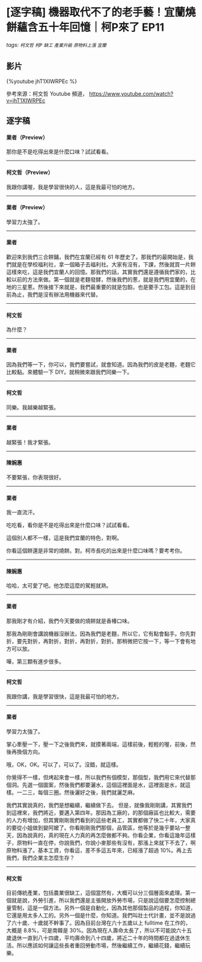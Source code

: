 # [逐字稿] 機器取代不了的老手藝！宜蘭燒餅蘊含五十年回憶｜柯P來了 EP11

###### tags: `柯文哲` `柯P` `缺工` `產業升級` `原物料上漲` `宜蘭`

## 影片

{%youtube jhT1XIWRPEc %}

參考來源：柯文哲 Youtube 頻道， https://www.youtube.com/watch?v=jhT1XIWRPEc

## 逐字稿

#### 業者（Preview）

那你是不是吃得出來是什麼口味？試試看看。

---

#### 柯文哲（Preview）

我跟你講喔，我是學習很快的人，這是我最可怕的地方。

---

#### 業者（Preview）

學習力太強了。

---

#### 業者

歡迎來到我們三合餅鋪，我們在宜蘭已經有 61 年歷史了。那我們的最開始是，我們就是在學校福利社，拿一個箱子去福利社。大家有沒有，下課，然後就買一片餅這樣來吃，這是我們宜蘭人的回憶。那我們的話，其實我們還是遵循我們家的，比較以前的方法來做。第一個就是老麵發酵，然後我們的蔥，就是我們用宜蘭的，在地的三星蔥。然後接下來就是，我們最重要的就是包餡，也是要手工包。這是到目前為止，我們是沒有辦法用機器來代替。

---

#### 柯文哲

為什麼？

---

#### 業者

因為我們等一下，你可以，我們要嘗試，就會知道。因為我們的皮是老麵，老麵它比較黏。來體驗一下 DIY。就稍微來跟我們同樂一下。

---

#### 柯文哲

同樂。我越樂越緊張。

---

#### 業者

越緊張！我才緊張。

---

#### 陳婉惠

不要緊張，你表現很好。

---

#### 業者

我一直流汗。

吃吃看，看你是不是吃得出來是什麼口味？試試看看。

這個別人都不一樣，這是我們宜蘭的特色，對啊。

你看這個餅還是非常的燒餅。對。柯市長吃的出來是什麼口味嗎？要考考你。

---

#### 陳婉惠

哈哈，太可愛了吧。他怎麼這麼的駕輕就熟。

---

#### 業者

那我剛才有介紹，我們今天要做的燒餅就是香椿口味。

那我為剛剛會講說機器沒辦法，因為我們是老麵，所以它，它有點會黏手。你先對折，要先對折，再對折，對折，再對折，對折。那稍微把它按一下，等一下會有地方可以放。

嘩，第三顆有進步很多。

---

#### 柯文哲

我跟你講，我是學習很快，這是我最可怕的地方。

---

#### 業者

學習力太強了。

掌心牽壓一下，壓一下之後我們來，就摸著兩端，這樣前後，輕輕的喔，前後，然後再換個方向。

哦，OK，OK。可以了，可以了。沒錯，就這樣。

你覺得不一樣，但烤起來會一樣，所以我們有個模型，那個型，我們用它來代替那個洞。先選一個圖案，然後我們都要灑水，這個這裡面是水，這裡面是水，就這樣。一二三，每個三圈。然後灑好之後，我們就灑芝麻。

我們其實說真的，我們是想繼續，繼續做下去。 但是，就像我剛剛講，其實我們到這裡來，我們將近，要邁入第四年。那因為工廠的，的那個廠區也比較大，需要的人力有增加，但其實剛剛我們看到的這些老員工，其實都做了快二十年，大家真的要從小姐做到變阿嬤了。你看剛剛我們那個，品管區，他等於是幾乎要站一整天，因為說真的，真的現在人力真的再怎麼做都不夠。你看企業，你看這幾年這樣子，原物料一直在停，你說我們，你說小麥那些有沒有，那漲上來就下不去了，啊原物料漲了。基本工資，你看這，差不多這五年來，已經漲了超過 10%。再上去我們，我們企業主怎麼生存？

---

#### 柯文哲

目前傳統產業，包括農業很缺工，這個當然有，大概可以分三個層面來處理。第一個就是說，外勞引進，所以我們還是主張開放外勞市場，只是說這個要怎麼控制總量管制，這是一個方法。另外一個是自動化，因為其他那個製品的過程，你知道，它還是用太多人工的。另外一個是什麼，你知道。我們叫壯士代計畫，並不是說過了六十歲、十歲就不幹事了。因為目前台灣在六十五歲以上 fulltime 在工作的，大概是 8.8%，可是南韓是 30%。因為現在人壽命太長了，所以不可能說六十五歲退休一直到八十四歲，平均壽命到八十四歲，將近二十年的時間都在過退休生活。所以應該如何讓這些長者重回勞動市場，然後繼續工作，繼續花錢，繼續玩樂。
